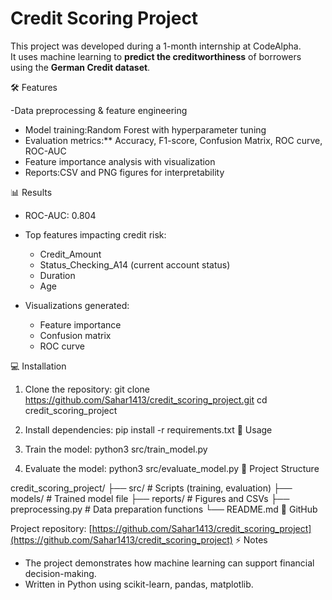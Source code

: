 # Credit Scoring Project

This project was developed during a 1-month internship at CodeAlpha.  
It uses machine learning to **predict the creditworthiness** of borrowers using the **German Credit dataset**.

🛠️ Features

-Data preprocessing & feature engineering
- Model training:Random Forest with hyperparameter tuning
- Evaluation metrics:** Accuracy, F1-score, Confusion Matrix, ROC curve, ROC-AUC
- Feature importance analysis with visualization
- Reports:CSV and PNG figures for interpretability

 📊 Results

- ROC-AUC: 0.804
- Top features impacting credit risk: 
  - Credit_Amount  
  - Status_Checking_A14 (current account status)  
  - Duration  
  - Age  

- Visualizations generated:
  - Feature importance  
  - Confusion matrix  
  - ROC curve

 💻 Installation

1. Clone the repository:
git clone https://github.com/Sahar1413/credit_scoring_project.git
cd credit_scoring_project
2. Install dependencies:
pip install -r requirements.txt
🚀 Usage

1. Train the model:
python3 src/train_model.py
2. Evaluate the model:
python3 src/evaluate_model.py
📁 Project Structure

credit_scoring_project/
├── src/                 # Scripts (training, evaluation)
├── models/              # Trained model file
├── reports/             # Figures and CSVs
├── preprocessing.py     # Data preparation functions
└── README.md
 🔗 GitHub

Project repository: [https://github.com/Sahar1413/credit_scoring_project](https://github.com/Sahar1413/credit_scoring_project)
⚡ Notes

* The project demonstrates how machine learning can support financial decision-making.
* Written in Python using scikit-learn, pandas, matplotlib.
